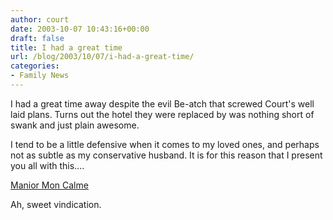 ```yaml
---
author: court
date: 2003-10-07 10:43:16+00:00
draft: false
title: I had a great time
url: /blog/2003/10/07/i-had-a-great-time/
categories:
- Family News
---
```


I had a great time away despite the evil Be-atch that screwed Court's well laid plans.  Turns out the hotel they were replaced by was nothing short of swank and just plain awesome.

I tend to be a little defensive when it comes to my loved ones, and perhaps not as subtle as my conservative husband.  It is for this reason that I present you all with this....

[Manior Mon Calme](http://www.bbcanada.com/bb_guestbook.cfm)

Ah, sweet vindication.
